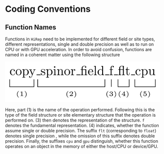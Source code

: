 # Coding Conventions

## Function Names

Functions in `HiRep` need to be implemented for different field or site types, different representations, single and double precision as well as to run on CPU or with GPU acceleration. In order to avoid confusion, functions are named in a coherent matter using the following structure

![](../img/development_notes/naming_conventions/1.png)

Here, part (1) is the name of the operation performed. Following this is the type of the field structure or site elementary structure that the operation is performed on. (3) then denotes the representation of the structure. `f` denotes the fundamental representation. (4) indicates, whether the function assume single or double precision. The suffix `flt` (corresponding to `float`) denotes single precision , while the omission of this suffix denotes double precision. Finally, the suffixes `cpu` and `gpu` distinguish, whether this function operates on an object in the memory of either the host/CPU or device/GPU.